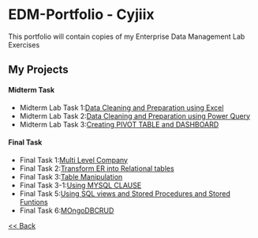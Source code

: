 # EDM-Portfolio - Cyjiix
This portfolio will contain copies of my Enterprise Data Management Lab Exercises 


## My Projects
#### Midterm Task
- Midterm Lab Task 1:[Data Cleaning and Preparation using Excel](https://cyjiix29.github.io/Midterm-Task-1---Data-Cleaning-and-Preparation-using-Excel/)
- Midterm Lab Task 2:[Data Cleaning and Preparation using Power Query](https://cyjiix29.github.io/Midterm-Task-2/)
- Midterm Lab Task 3:[Creating PIVOT TABLE and DASHBOARD](https://cyjiix29.github.io/Midterm-Task-3/)

#### Final Task
- Final Task 1:[Multi Level Company](https://cyjiix29.github.io/Final-Task-1/)
- Final Task 2:[Transform ER into Relational tables](https://cyjiix29.github.io/Final-Task-2/)
- Final Task 3:[Table Manipulation](https://cyjiix29.github.io/Final-task-3/)
- Final Task 3-1:[Using MYSQL CLAUSE](https://cyjiix29.github.io/Final-Task-3-1/)
- Final Task 5:[Using SQL views and Stored Procedures and Stored Funtions](https://cyjiix29.github.io/Final-Task-5/)
- Final Task 6:[MOngoDBCRUD](https://cyjiix29.github.io/Final-Task-6/)

[<< Back](https://cyjiix29.github.io/Cyjiix-Portfolio/)

